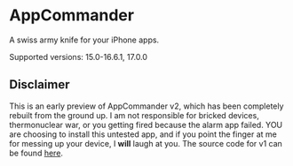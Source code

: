 # AppCommander

A swiss army knife for your iPhone apps.

Supported versions: 15.0-16.6.1, 17.0.0

## Disclaimer

This is an early preview of AppCommander v2, which has been completely rebuilt from the ground up. I am not responsible for bricked devices, thermonuclear war, or you getting fired because the alarm app failed. YOU are choosing to install this untested app, and if you point the finger at me for messing up your device, I **will** laugh at you. The source code for v1 can be found [here](https://github.com/BomberFish/AppCommander-legacy).
